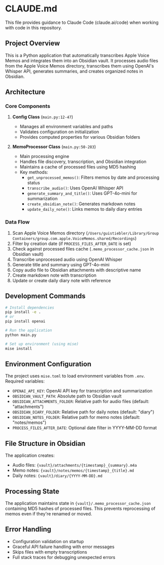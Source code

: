 # CLAUDE.md

This file provides guidance to Claude Code (claude.ai/code) when working with code in this repository.

## Project Overview

This is a Python application that automatically transcribes Apple Voice Memos and integrates them into an Obsidian vault. It processes audio files from the Apple Voice Memos directory, transcribes them using OpenAI's Whisper API, generates summaries, and creates organized notes in Obsidian.

## Architecture

### Core Components

1. **Config Class** (`main.py:12-47`)
   - Manages all environment variables and paths
   - Validates configuration on initialization
   - Provides computed properties for various Obsidian folders

2. **MemoProcessor Class** (`main.py:50-283`)
   - Main processing engine
   - Handles file discovery, transcription, and Obsidian integration
   - Maintains a cache of processed files using MD5 hashing
   - Key methods:
     - `get_unprocessed_memos()`: Filters memos by date and processing status
     - `transcribe_audio()`: Uses OpenAI Whisper API
     - `generate_summary_and_title()`: Uses GPT-4o-mini for summarization
     - `create_obsidian_note()`: Generates markdown notes
     - `update_daily_note()`: Links memos to daily diary entries

### Data Flow

1. Scan Apple Voice Memos directory (`/Users/guistiebler/Library/Group Containers/group.com.apple.VoiceMemos.shared/Recordings`)
2. Filter by creation date (if `PROCESS_FILES_AFTER_DATE` is set)
3. Check against processed files cache (`.memo_processor_cache.json` in Obsidian vault)
4. Transcribe unprocessed audio using OpenAI Whisper
5. Generate title and summary using GPT-4o-mini
6. Copy audio file to Obsidian attachments with descriptive name
7. Create markdown note with transcription
8. Update or create daily diary note with reference

## Development Commands

```bash
# Install dependencies
pip install -e .
# or
pip install openai

# Run the application
python main.py

# Set up environment (using mise)
mise install
```

## Environment Configuration

The project uses `mise.toml` to load environment variables from `.env`. Required variables:

- `OPENAI_API_KEY`: OpenAI API key for transcription and summarization
- `OBSIDIAN_VAULT_PATH`: Absolute path to Obsidian vault
- `OBSIDIAN_ATTACHMENTS_FOLDER`: Relative path for audio files (default: "attachments")
- `OBSIDIAN_DIARY_FOLDER`: Relative path for daily notes (default: "diary")
- `OBSIDIAN_NOTES_FOLDER`: Relative path for memo notes (default: "notes/memos")
- `PROCESS_FILES_AFTER_DATE`: Optional date filter in YYYY-MM-DD format

## File Structure in Obsidian

The application creates:
- Audio files: `{vault}/attachments/{timestamp}_{summary}.m4a`
- Memo notes: `{vault}/notes/memos/{timestamp}_{title}.md`
- Daily notes: `{vault}/diary/{YYYY-MM-DD}.md`

## Processing State

The application maintains state in `{vault}/.memo_processor_cache.json` containing MD5 hashes of processed files. This prevents reprocessing of memos even if they're renamed or moved.

## Error Handling

- Configuration validation on startup
- Graceful API failure handling with error messages
- Skips files with empty transcriptions
- Full stack traces for debugging unexpected errors